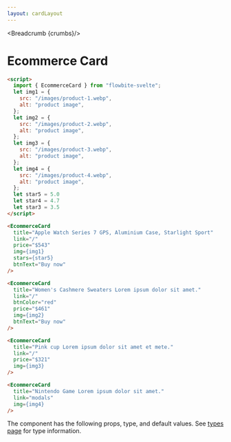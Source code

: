 ```yaml
---
layout: cardLayout
---
```


<script>
  import Htwo from '../utils/Htwo.svelte'
  import ExampleDiv from '../utils/ExampleDiv.svelte'
  import { EcommerceCard, Table, TableDefaultRow, Breadcrumb } from '$lib/index';
  import componentProps from '../props/EcommerceCard.json'
  // Props table
  let items = componentProps.props
	let propHeader = ['Name', 'Type', 'Default']
	
	let divClass='w-full relative overflow-x-auto shadow-md sm:rounded-lg py-4'
let theadClass ='text-xs text-gray-700 uppercase bg-gray-50 dark:bg-gray-700 dark:text-white'
  let img1 = {
    src: "/images/product-1.webp",
    alt: "product image",
  };
  let img2 = {
    src: "/images/product-2.webp",
    alt: "product image",
  };
  let img3 = {
    src: "/images/product-3.webp",
    alt: "product image",
  };
  let img4 = {
    src: "/images/product-4.webp",
    alt: "product image",
  };
  let star5 = 5.0
  let star4 = 4.7
  let star3 = 3.5

  let crumbs = [
    {
      label:'Home',
      href:'/'
    },
    {
      label:'Cards',
      href:'/cards/'
    },
    {
      label:'Ecommerce card',
      href:'/cards/ecommerce'
    },
  ]
</script>

<Breadcrumb {crumbs}/>


<h1 class="text-3xl w-full dark:text-white py-8">Ecommerce Card</h1>

<Htwo label="Set up" />

```html
<script>
  import { EcommerceCard } from "flowbite-svelte";
  let img1 = {
    src: "/images/product-1.webp",
    alt: "product image",
  };
  let img2 = {
    src: "/images/product-2.webp",
    alt: "product image",
  };
  let img3 = {
    src: "/images/product-3.webp",
    alt: "product image",
  };
  let img4 = {
    src: "/images/product-4.webp",
    alt: "product image",
  };
  let star5 = 5.0
  let star4 = 4.7
  let star3 = 3.5
</script>
```

<Htwo label="Examples" />

<ExampleDiv class="flex justify-center">
<EcommerceCard
  title="Apple Watch Series 7 GPS, Aluminium Case, Starlight Sport"
  link="/"
  price="$543"
  img={img1}
  stars={star5}
  btnText="Buy now"
/>
</ExampleDiv>

```html
<EcommerceCard
  title="Apple Watch Series 7 GPS, Aluminium Case, Starlight Sport"
  link="/"
  price="$543"
  img={img1}
  stars={star5}
  btnText="Buy now"
/>
```

<Htwo label="Without stars" />

<ExampleDiv class="flex justify-center">
  <EcommerceCard
    title="Women's Cashmere Sweaters Lorem ipsum dolor sit amet."
    link="/"
    btnColor="red"
    price="$461"
    img={img2}
    btnText="Buy now"
  />
</ExampleDiv>

```html
<EcommerceCard
  title="Women's Cashmere Sweaters Lorem ipsum dolor sit amet."
  link="/"
  btnColor="red"
  price="$461"
  img={img2}
  btnText="Buy now"
/>
```

<Htwo label="Without stars and button" />

<ExampleDiv class="flex justify-center">
  <EcommerceCard
    title="Pink cup Lorem ipsum dolor sit amet et mete."
    link="/"
    price="$321"
    img={img3}
  />
</ExampleDiv>


```html
<EcommerceCard
  title="Pink cup Lorem ipsum dolor sit amet et mete."
  link="/"
  price="$321"
  img={img3}
/>
```

<Htwo label="Without stars, button, price" />

<ExampleDiv class="flex justify-center">
  <EcommerceCard
    title="Nintendo Game Lorem ipsum dolor sit amet."
    link="modals"
    img={img4}
  />
</ExampleDiv>

```html
<EcommerceCard
  title="Nintendo Game Lorem ipsum dolor sit amet."
  link="modals"
  img={img4}
/>
```

<Htwo label="Props" />

<p>The component has the following props, type, and default values. See <a href="/pages/types">types 
 page</a> for type information.</p>

<Table header={propHeader} {divClass} {theadClass}>
  <TableDefaultRow {items} rowState='hover' />
</Table>